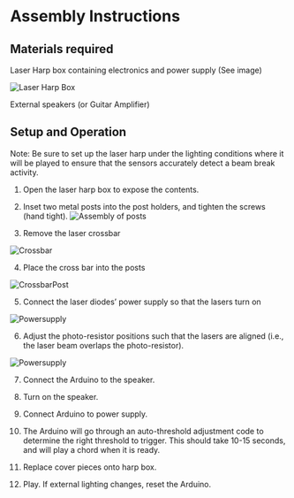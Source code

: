 # Assembly Instructions

## Materials required

Laser Harp box containing electronics and power supply (See image)

![Laser Harp Box](https://github.com/mcleung/LaserHarp/blob/master/Images/Contents.jpg)

External speakers (or Guitar Amplifier)


## Setup and Operation

Note: Be sure to set up the laser harp under the lighting conditions where it will be played to ensure that the sensors accurately detect a beam break activity. 

1. Open the laser harp box to expose the contents.

2. Inset two metal posts into the post holders, and tighten the screws (hand tight).
![Assembly of posts](https://github.com/mcleung/LaserHarp/blob/master/Images/Assembly1.jpg)

3. Remove the laser crossbar

![Crossbar](https://github.com/mcleung/LaserHarp/blob/master/Images/CrossBar.jpg)

4. Place the cross bar into the posts

![CrossbarPost](https://github.com/mcleung/LaserHarp/blob/master/Images/CrossbarPost.jpg)

5. Connect the laser diodes’ power supply so that the lasers turn on

![Powersupply](https://github.com/mcleung/LaserHarp/blob/master/Images/Powersupply.jpg)

6. Adjust the photo-resistor positions such that the lasers are aligned (i.e., the laser beam overlaps the photo-resistor).

![Powersupply](https://github.com/mcleung/LaserHarp/blob/master/Images/Powersupply.jpg)

7. Connect the Arduino to the speaker.

8. Turn on the speaker.

9. Connect Arduino to power supply.

10. The Arduino will go through an auto-threshold adjustment code to determine the right threshold to trigger. 
This should take 10-15 seconds, and will play a chord when it is ready.

11. Replace cover pieces onto harp box.

12. Play. If external lighting changes, reset the Arduino.

